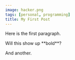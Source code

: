 ```yaml
---
image: hacker.png
tags: [personal, programming]
title: My First Post
---
```


Here is the first paragraph.

<div class="test">Will this show up **bold**?</div>

And another.
